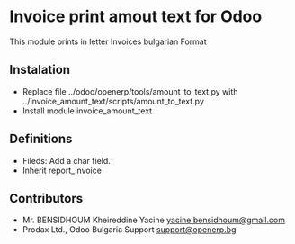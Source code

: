 
Invoice print amout text for Odoo
===================================

This module prints in letter Invoices
bulgarian Format


Instalation
-----------
* Replace file ../odoo/openerp/tools/amount_to_text.py with ../invoice_amount_text/scripts/amount_to_text.py
* Install module invoice_amount_text

Definitions
-----------

* Fileds: Add a char field.
* Inherit report_invoice


Contributors
------------
* Mr. BENSIDHOUM Kheireddine Yacine <yacine.bensidhoum@gmail.com>
* Prodax Ltd., Odoo Bulgaria Support <support@openerp.bg>
